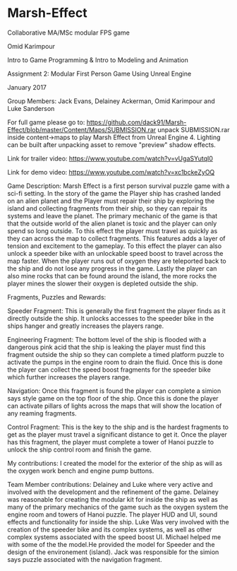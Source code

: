 # Marsh-Effect
Collaborative MA/MSc modular FPS game


Omid Karimpour

Intro to Game Programming & Intro to Modeling and Animation

Assignment 2: Modular First Person Game Using Unreal Engine

January 2017

Group Members: Jack Evans, Delainey Ackerman, Omid Karimpour and Luke Sanderson

For full game please go to: https://github.com/dack91/Marsh-Effect/blob/master/Content/Maps/SUBMISSION.rar unpack SUBMISSION.rar inside content->maps to play Marsh Effect from Unreal Engine 4. Lighting can be built after unpacking asset to remove "preview" shadow effects.

Link for trailer video: https://www.youtube.com/watch?v=vUgaSYutqI0

Link for demo video: https://www.youtube.com/watch?v=xc1bckeZyOQ

Game Description: Marsh Effect is a first person survival puzzle game with a sci-fi setting. In the story of the game the Player ship has crashed landed on an alien planet and the Player must repair their ship by exploring the island and collecting fragments from their ship, so they can repair its systems and leave the planet. The primary mechanic of the game is that that the outside world of the alien planet is toxic and the player can only spend so long outside. To this effect the player must travel as quickly as they can across the map to collect fragments. This features adds a layer of tension and excitement to the gameplay. To this effect the player can also unlock a speeder bike with an unlockable speed boost to travel across the map faster. When the player runs out of oxygen they are teleported back to the ship and do not lose any progress in the game.
Lastly the player can also mine rocks that can be found around the island, the more rocks the player mines the slower their oxygen is depleted outside the ship.

Fragments, Puzzles and Rewards:

Speeder Fragment: This is generally the first fragment the player finds as it directly outside the ship. It unlocks accesses to the speeder bike in the ships hanger and greatly increases the players range.

Engineering Fragment: The bottom level of the ship is flooded with a dangerous pink acid that the ship is leaking the player must find this fragment outside the ship so they can complete a timed platform puzzle to activate the pumps in the engine room to drain the fluid. Once this is done the player can collect the speed boost fragments for the speeder bike which further increases the players range.

Navigation: Once this fragment is found the player can complete a simion says style game on the top floor of the ship. Once this is done the player can activate pillars of lights across the maps that will show the location of any reaming fragments.

Control Fragment: This is the key to the ship and is the hardest fragments to get as the player must travel a significant distance to get it. Once the player has this fragment, the player must complete a tower of Hanoi puzzle to unlock the ship control room and finish the game.

My contributions: I created the model for the exterior of the ship as will as the oxygen work bench and engine pump buttons.

Team Member contributions: Delainey and Luke where very active and involved with the development and the refinement of the game. Delainey was reasonable for creating the modular kit for inside the ship as well as many of the primary mechanics of the game such as the oxygen system the engine room and towers of Hanoi puzzle. The player HUD and UI, sound effects and functionality for inside the ship. Luke Was very involved with the creation of the speeder bike and its complex systems, as well as other complex systems associated with the speed boost UI. Michael helped me with some of the the model.He provided the model for Speeder and the design of the environement (island). Jack was responsible for the simion says puzzle associated with the navigation fragment.
